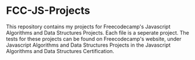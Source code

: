 # FCC-JS-Projects
This repository contains my projects for Freecodecamp's Javascript Algorithms and Data Structures Projects. Each file is a seperate project. The tests for these projects can be found on Freecodecamp's website, under Javascript Algorithms and Data Structures Projects in the Javascript Algorithms and Data Structures Certification. 
